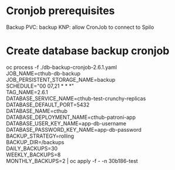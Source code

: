 # Cronjob prerequisites

Backup PVC: backup
KNP: allow CronJob to connect to Spilo

# Create database backup cronjob

oc process -f ./db-backup-cronjob-2.6.1.yaml \
JOB_NAME=cthub-db-backup \
JOB_PERSISTENT_STORAGE_NAME=backup \
SCHEDULE="00 07,21 \* \* \*" \
TAG_NAME=2.6.1 \
DATABASE_SERVICE_NAME=cthub-test-crunchy-replicas \
DATABASE_DEFAULT_PORT=5432 \
DATABASE_NAME=cthub \
DATABASE_DEPLOYMENT_NAME=cthub-patroni-app \
DATABASE_USER_KEY_NAME=app-db-username \
DATABASE_PASSWORD_KEY_NAME=app-db-password \
BACKUP_STRATEGY=rolling \
BACKUP_DIR=/backups \
DAILY_BACKUPS=30 \
WEEKLY_BACKUPS=8 \
MONTHLY_BACKUPS=2 | oc apply -f - -n 30b186-test

